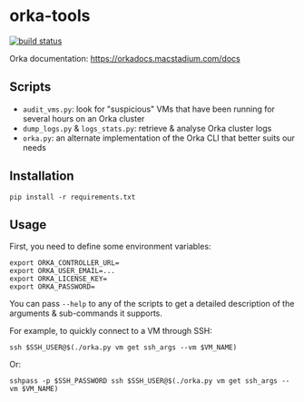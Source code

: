 # orka-tools

[![build status](https://github.com/voyages-sncf-technologies/orka-tools/workflows/build/badge.svg)](https://github.com/voyages-sncf-technologies/orka-tools/actions?query=branch%3Amain)

Orka documentation: https://orkadocs.macstadium.com/docs

## Scripts

* `audit_vms.py`: look for "suspicious" VMs that have been running for several hours on an Orka cluster
* `dump_logs.py` & `logs_stats.py`: retrieve & analyse Orka cluster logs
* `orka.py`: an alternate implementation of the Orka CLI that better suits our needs

## Installation

    pip install -r requirements.txt

## Usage

First, you need to define some environment variables:

    export ORKA_CONTROLLER_URL=
    export ORKA_USER_EMAIL=...
    export ORKA_LICENSE_KEY=
    export ORKA_PASSWORD=

You can pass `--help` to any of the scripts to get a detailed description of the arguments & sub-commands it supports.

For example, to quickly connect to a VM through SSH:

    ssh $SSH_USER@$(./orka.py vm get ssh_args --vm $VM_NAME)

Or:

    sshpass -p $SSH_PASSWORD ssh $SSH_USER@$(./orka.py vm get ssh_args --vm $VM_NAME)
